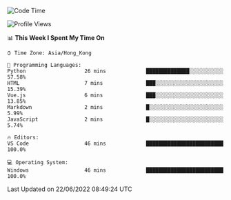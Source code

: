 <!--START_SECTION:waka-->
![Code Time](http://img.shields.io/badge/Code%20Time-26%20hrs%209%20mins-blue)

![Profile Views](http://img.shields.io/badge/Profile%20Views-5-blue)

📊 **This Week I Spent My Time On** 

```text
⌚︎ Time Zone: Asia/Hong_Kong

💬 Programming Languages: 
Python                   26 mins             ██████████████░░░░░░░░░░░   57.58% 
HTML                     7 mins              ███░░░░░░░░░░░░░░░░░░░░░░   15.39% 
Vue.js                   6 mins              ███░░░░░░░░░░░░░░░░░░░░░░   13.85% 
Markdown                 2 mins              █░░░░░░░░░░░░░░░░░░░░░░░░   5.99% 
JavaScript               2 mins              █░░░░░░░░░░░░░░░░░░░░░░░░   5.74%

🔥 Editors: 
VS Code                  46 mins             █████████████████████████   100.0%

💻 Operating System: 
Windows                  46 mins             █████████████████████████   100.0%

```


 Last Updated on 22/06/2022 08:49:24 UTC
<!--END_SECTION:waka-->
